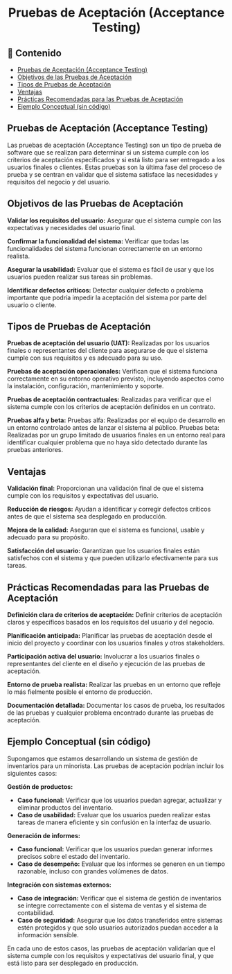 <h1 align="center">Pruebas de Aceptación (Acceptance Testing)</h1>

<h2>📑 Contenido</h2>

- [Pruebas de Aceptación (Acceptance Testing)](#pruebas-de-aceptación-acceptance-testing)
- [Objetivos de las Pruebas de Aceptación](#objetivos-de-las-pruebas-de-aceptación)
- [Tipos de Pruebas de Aceptación](#tipos-de-pruebas-de-aceptación)
- [Ventajas](#ventajas)
- [Prácticas Recomendadas para las Pruebas de Aceptación](#prácticas-recomendadas-para-las-pruebas-de-aceptación)
- [Ejemplo Conceptual (sin código)](#ejemplo-conceptual-sin-código)

## Pruebas de Aceptación (Acceptance Testing)

Las pruebas de aceptación (Acceptance Testing) son un tipo de prueba de software que se realizan para determinar si un sistema cumple con los criterios de aceptación especificados y si está listo para ser entregado a los usuarios finales o clientes. Estas pruebas son la última fase del proceso de prueba y se centran en validar que el sistema satisface las necesidades y requisitos del negocio y del usuario.

## Objetivos de las Pruebas de Aceptación

**Validar los requisitos del usuario:** Asegurar que el sistema cumple con las expectativas y necesidades del usuario final.

**Confirmar la funcionalidad del sistema:** Verificar que todas las funcionalidades del sistema funcionan correctamente en un entorno realista.

**Asegurar la usabilidad:** Evaluar que el sistema es fácil de usar y que los usuarios pueden realizar sus tareas sin problemas.

**Identificar defectos críticos:** Detectar cualquier defecto o problema importante que podría impedir la aceptación del sistema por parte del usuario o cliente.

## Tipos de Pruebas de Aceptación

**Pruebas de aceptación del usuario (UAT):** Realizadas por los usuarios finales o representantes del cliente para asegurarse de que el sistema cumple con sus requisitos y es adecuado para su uso.

**Pruebas de aceptación operacionales:** Verifican que el sistema funciona correctamente en su entorno operativo previsto, incluyendo aspectos como la instalación, configuración, mantenimiento y soporte.

**Pruebas de aceptación contractuales:** Realizadas para verificar que el sistema cumple con los criterios de aceptación definidos en un contrato.

**Pruebas alfa y beta:** Pruebas alfa: Realizadas por el equipo de desarrollo en un entorno controlado antes de lanzar el sistema al público.
Pruebas beta: Realizadas por un grupo limitado de usuarios finales en un entorno real para identificar cualquier problema que no haya sido detectado durante las pruebas anteriores.

## Ventajas

**Validación final:** Proporcionan una validación final de que el sistema cumple con los requisitos y expectativas del usuario.

**Reducción de riesgos:** Ayudan a identificar y corregir defectos críticos antes de que el sistema sea desplegado en producción.

**Mejora de la calidad:** Aseguran que el sistema es funcional, usable y adecuado para su propósito.

**Satisfacción del usuario:** Garantizan que los usuarios finales están satisfechos con el sistema y que pueden utilizarlo efectivamente para sus tareas.

## Prácticas Recomendadas para las Pruebas de Aceptación

**Definición clara de criterios de aceptación:** Definir criterios de aceptación claros y específicos basados en los requisitos del usuario y del negocio.

**Planificación anticipada:** Planificar las pruebas de aceptación desde el inicio del proyecto y coordinar con los usuarios finales y otros stakeholders.

**Participación activa del usuario:** Involucrar a los usuarios finales o representantes del cliente en el diseño y ejecución de las pruebas de aceptación.

**Entorno de prueba realista:** Realizar las pruebas en un entorno que refleje lo más fielmente posible el entorno de producción.

**Documentación detallada:** Documentar los casos de prueba, los resultados de las pruebas y cualquier problema encontrado durante las pruebas de aceptación.

## Ejemplo Conceptual (sin código)

Supongamos que estamos desarrollando un sistema de gestión de inventarios para un minorista. Las pruebas de aceptación podrían incluir los siguientes casos:

**Gestión de productos:**

- **Caso funcional:** Verificar que los usuarios puedan agregar, actualizar y eliminar productos del inventario.
- **Caso de usabilidad:** Evaluar que los usuarios pueden realizar estas tareas de manera eficiente y sin confusión en la interfaz de usuario.

**Generación de informes:**

- **Caso funcional:** Verificar que los usuarios puedan generar informes precisos sobre el estado del inventario.
- **Caso de desempeño:** Evaluar que los informes se generen en un tiempo razonable, incluso con grandes volúmenes de datos.

**Integración con sistemas externos:**

- **Caso de integración:** Verificar que el sistema de gestión de inventarios se integre correctamente con el sistema de ventas y el sistema de contabilidad.
- **Caso de seguridad:** Asegurar que los datos transferidos entre sistemas estén protegidos y que solo usuarios autorizados puedan acceder a la información sensible.

En cada uno de estos casos, las pruebas de aceptación validarían que el sistema cumple con los requisitos y expectativas del usuario final, y que está listo para ser desplegado en producción.
